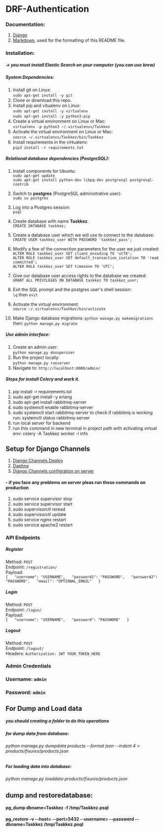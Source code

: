 
# DRF-Authentication
### Documentation:

1. [Django](https://docs.djangoproject.com/en/2.0/releases/2.0/)
2. [Markdown](https://bitbucket.org/tutorials/markdowndemo), used for the formatting of this README file.

### Installation:

##### -> you must install Elastic Search on your computer (you can use brew)

##### System Dependencies:

1. Install git on Linux:  
`sudo apt-get install -y git`
2. Clone or download this repo.
3. Install pip and vitualenv on Linux:  
`sudo apt-get install -y virtualenv`  
`sudo apt-get install -y python3-pip`
4. Create a virtual environment on Linux or Mac:  
`virtualenv -p python3 ~/.virtualenvs/Taskkez`
5. Activate the virtual environment on Linux or Mac:  
`source ~/.virtualenvs/Taskkez/bin/Taskkez`
6. Install requirements in the virtualenv:  
`pip3 install -r requirements.txt`

##### Relational database dependencies (PostgreSQL):
1. Install components for Ubuntu:  
`sudo apt-get update`  
`sudo apt-get install python-dev libpq-dev postgresql postgresql-contrib`
2. Switch to **postgres** (PostgreSQL administrative user):  
`sudo su postgres`
3. Log into a Postgres session:  
`psql`
4. Create database with name **Taskkez**:  
`CREATE DATABASE taskkez;`
5. Create a database user which we will use to connect to the database:  
`CREATE USER taskkez_user WITH PASSWORD 'taskkez_pass';`
6. Modify a few of the connection parameters for the user we just created:  
`ALTER ROLE taskkez_user SET client_encoding TO 'utf8';`  
`ALTER ROLE taskkez_user SET default_transaction_isolation TO 'read committed';`  
`ALTER ROLE taskkez_user SET timezone TO 'UTC';` 
7. Give our database user access rights to the database we created:  
`GRANT ALL PRIVILEGES ON DATABASE taskkez TO taskkez_user;`
8. Exit the SQL prompt and the postgres user's shell session:  
`\q` then `exit`

9. Activate the virtual environment:  
`source ~/.virtualenvs/Taskkez/bin/activate`
10. Make Django database migrations:
`python manage.py makemigrations`  
then: `python manage.py migrate`

##### Use admin interface:
1. Create an admin user:  
`python manage.py dosuperuser`
2. Run the project locally:  
`python manage.py runserver`
3. Navigate to: `http://localhost:8000/admin/`
 
##### Steps for install Celery and work it.
1. pip install -r requirements.txt
2. sudo apt-get install -y erlang
3. sudo apt-get install rabbitmq-server
4. sudo systemctl enable rabbitmq-server
5. sudo systemctl start rabbitmq-server to check if rabbitmq is working run: systemctl status rabbitmq-server
6. run local server for backend
7. run this command in new terminal in project path with activating virtual env: celery -A Taskkez worker -l info


## Setup for Django Channels 
1. [Django Channels Deploy](https://channels.readthedocs.io/en/latest/deploying.html)
2. [Daphne](https://github.com/django/daphne)
3. [Django Channels configration on server](https://github.com/django/channels/issues/972)

#### - if you face any problems on server pleas run these commands on production
1. sudo service supervisor stop
2. sudo service supervisor start
3. sudo supervisorctl reread
4. sudo supervisorctl update
5. sudo service nginx restart
6. sudo service apache2 restart


### API Endpoints
##### Register
Method: `POST`  
Endpoint: `/registration/`  
Payload:  
`{  
    "username": "USERNAME",  
    "password1": "PASSWORD",  
    "password2": "PASSWORD",  
    "email": "OPTIONAL_EMAIL"  
}`
##### Login
Method: `POST`  
Endpoint: `/login/`  
Payload:  
`{  
    "username": "USERNAME",  
    "password": "PASSWORD"  
}`

##### Logout
Method: `POST`  
Endpoint: `/logout/`  
Headers: `Authorization: JWT YOUR_TOKEN_HERE`  


### Admin Credentials
### Username: `admin`  
### Password: `admin` 

## For Dump and Load data

##### you should creating a folder to do this operations

##### for dump data from database:

###### python manage.py dumpdata products --format json --indent 4 > products/fixures/products.json

##### For loading data into database:
###### python manage.py loaddata products/fixures/products.json

## dump and restoredatabase:
#### pg_dump dbname=Taskkez -f /tmp/Taskkez.psql
#### pg_restore -v --host=<host> --port=5432 --username=<username> --password --dbname=Taskkez /tmp/Taskkez.psql